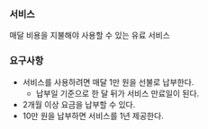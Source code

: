 ### 서비스
매달 비용을 지불해야 사용할 수 있는 유료 서비스
### 요구사항
- 서비스를 사용하려면 매달 1만 원을 선불로 납부한다.
    - 납부일 기준으로 한 달 뒤가 서비스 만료일이 된다.
- 2개월 이상 요금을 납부할 수 있다.
- 10만 원을 납부하면 서비스를 1년 제공한다.